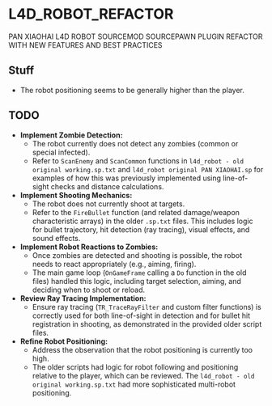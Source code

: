 # L4D_ROBOT_REFACTOR
PAN XIAOHAI L4D ROBOT SOURCEMOD SOURCEPAWN PLUGIN REFACTOR WITH NEW FEATURES AND BEST PRACTICES

## Stuff

- The robot positioning seems to be generally higher than the player.

## TODO

- **Implement Zombie Detection:**
    - The robot currently does not detect any zombies (common or special infected).
    - Refer to `ScanEnemy` and `ScanCommon` functions in `l4d_robot - old original working.sp.txt` and `l4d_robot original PAN XIAOHAI.sp` for examples of how this was previously implemented using line-of-sight checks and distance calculations.
- **Implement Shooting Mechanics:**
    - The robot does not currently shoot at targets.
    - Refer to the `FireBullet` function (and related damage/weapon characteristic arrays) in the older `.sp.txt` files. This includes logic for bullet trajectory, hit detection (ray tracing), visual effects, and sound effects.
- **Implement Robot Reactions to Zombies:**
    - Once zombies are detected and shooting is possible, the robot needs to react appropriately (e.g., aiming, firing).
    - The main game loop (`OnGameFrame` calling a `Do` function in the old files) handled this logic, including target selection, aiming, and deciding when to shoot or reload.
- **Review Ray Tracing Implementation:**
    - Ensure ray tracing (`TR_TraceRayFilter` and custom filter functions) is correctly used for both line-of-sight in detection and for bullet hit registration in shooting, as demonstrated in the provided older script files.
- **Refine Robot Positioning:**
    - Address the observation that the robot positioning is currently too high.
    - The older scripts had logic for robot following and positioning relative to the player, which can be reviewed. The `l4d_robot - old original working.sp.txt` had more sophisticated multi-robot positioning.

